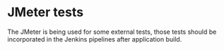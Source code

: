 # JMeter tests

The JMeter is being used for some external tests, those tests should be incorporated in the Jenkins pipelines after application build.
